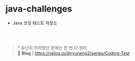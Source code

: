 # java-challenges
- Java 코딩 테스트 저장소

<br><br>

> \* 유난히 어려웠던 문제는 한 번 더 정리<br>
🔗 **Blog** | <a target="_blank" href="https://velog.io/@ryuneng2/series/Coding-Test">https://velog.io/@ryuneng2/series/Coding-Test</a><br>
